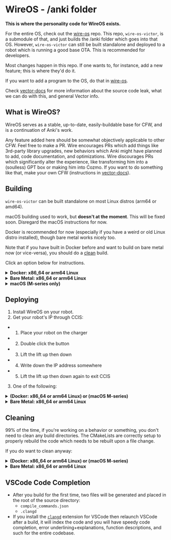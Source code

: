 # WireOS - /anki folder

**This is where the personality code for WireOS exists.**

For the entire OS, check out the [wire-os](https://github.com/os-vector/wire-os) repo. This repo, `wire-os-victor`, is a submodule of that, and just builds the /anki folder which goes into that OS. However, `wire-os-victor` can still be built standalone and deployed to a robot which is running a good base OTA. This is recommended for developers.

Most changes happen in this repo. If one wants to, for instance, add a new feature; this is where they'd do it.

If you want to add a program to the OS, do that in [wire-os](https://github.com/os-vector/wire-os).

Check [vector-docs](https://os-vector.github.io/vector-docs) for more information about the source code leak, what we can do with this, and general Vector info.

## What is WireOS?

WireOS serves as a stable, up-to-date, easily-buildable base for CFW, and is a continuation of Anki's work.

Any feature added here should be somewhat objectively applicable to other CFW. Feel free to make a PR. Wire encourages PRs which add things like 3rd-party library upgrades, new behaviors which Anki might have planned to add, code documentation, and optimizations. Wire discourages PRs which significantly alter the experience, like transforming him into a (soulless) GPT box or making him into Cozmo. If you want to do something like that, make your own CFW (instructions in [vector-docs](https://os-vector.github.io/vector-docs)).

## Building

`wire-os-victor` can be built standalone on most Linux distros (arm64 or amd64).

macOS building used to work, but **doesn't at the moment**. This will be fixed soon. Disregard the macOS instructions for now.

Docker is recommended for now (especially if you have a weird or old Linux distro installed), though bare metal works nicely too.

Note that if you have built in Docker before and want to build on bare metal now (or vice-versa), you should do a [clean](#cleaning) build.

Click an option below for instructions.

<details>
<summary><strong>Docker: x86_64 or arm64 Linux</strong></summary>
<br />

- Prerequisites: Make sure you have `docker` and `git` installed.

1. Clone the repo and `cd` into it:

```
cd ~
git clone --recurse-submodules https://github.com/os-vector/wire-os-victor
cd wire-os-victor
```

2. Make sure you can run Docker as a normal user. This will probably involve:

```
sudo groupadd docker
sudo gpasswd -a $USER docker
newgrp docker
sudo chown root:docker /var/run/docker.sock
sudo chmod 660 /var/run/docker.sock
```

3. Run the build script:
```
cd ~/wire-os-victor
./build/build-v.sh
```

</details>

<details>
<summary><strong>Bare Metal: x86_64 or arm64 Linux</strong></summary>
<br \>

- Prerequisites:
  - glibc 2.35 or above - this means anything Debian Bookworm-era and newer will work.
  - The following packages need to be installed: `git wget curl openssl ninja g++ gcc pkg-config ccache`
```
# Arch Linux:
sudo pacman -S git wget curl openssl ninja gcc pkgconf ccache
# Ubuntu/Debian:
sudo apt-get update && sudo apt-get install -y git wget curl openssl ninja-build gcc g++ pkg-config ccache
# Fedora
sudo dnf install -y git wget curl openssl ninja-build gcc gcc-c++ pkgconf-pkg-config ccache
```

1. Clone the repo and `cd` into it:

```
cd ~
git clone --recurse-submodules https://github.com/os-vector/wire-os-victor
cd wire-os-victor
```

2. Source `setenv.sh`:
```
source setenv.sh
```

3. (OPTIONAL) Run this so you don't have to perform step 2 every time:
```
echo "source \"$(pwd)/setenv.sh\"" >> $HOME/.bashrc
```

4. Build:
```
vbuild
```

</details>

<details>

<summary><strong>macOS (M-series only)</strong></summary>
<br />

# macOS BUILDING IS NOT WORKING AT THE MOMENT. THIS WILL BE FIXED SOON.

- Prereqs: Make sure you have [brew](https://brew.sh/) installed.
  -  Then: `brew install ccache wget upx ninja`

1. Clone the repo and cd into it:

```
cd ~
git clone --recurse-submodules https://github.com/os-vector/wire-os-victor
cd victor
```

2. Run the build script:
```
cd ~/wire-os-victor
./build/build-v.sh
```

</details>

## Deploying

1. Install WireOS on your robot.
2. Get your robot's IP through CCIS:
  - 1. Place your robot on the charger
  - 2. Double click the button
  - 3. Lift the lift up then down
  - 4. Write down the IP address somewhere
  - 5. Lift the lift up then down again to exit CCIS
3. One of the following:

<details>
<summary><strong>(Docker: x86_64 or arm64 Linux) or (macOS M-series)</strong></summary>
<br \>

# macOS BUILDING IS NOT WORKING AT THE MOMENT. THIS WILL BE FIXED SOON.

- Run:

```
./build/deploy-v.sh
```
</details>

<details>
<summary><strong>Bare Metal: x86_64 or arm64 Linux</strong></summary>
<br \>

- Run:

```
vdeploy
```
</details>

## Cleaning

99% of the time, if you're working on a behavior or something, you don't need to clean any build directories. The CMakeLists are correctly setup to properly rebuild the code which needs to be rebuilt upon a file change.

If you do want to clean anyway:

<details>
<summary><strong>(Docker: x86_64 or arm64 Linux) or (macOS M-series)</strong></summary>
<br \>

- Run:

```
./build/clean.sh
```
</details>

<details>
<summary><strong>Bare Metal: x86_64 or arm64 Linux</strong></summary>
<br \>

- Run:

```
vclean
```
</details>

## VSCode Code Completion

- After you build for the first time, two files will be generated and placed in the root of the source directory:
  - `compile_commands.json`
  - `.clangd`
- If you install the [`clangd`](https://marketplace.visualstudio.com/items?itemName=llvm-vs-code-extensions.vscode-clangd) extension for VSCode then relaunch VSCode after a build, it will index the code and you will have speedy code completion, error underlining+explanations, function descriptions, and such for the entire codebase.